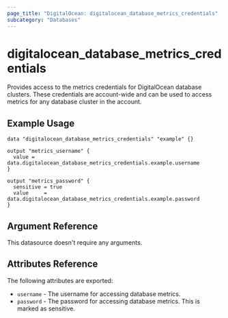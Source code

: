 ```yaml
---
page_title: "DigitalOcean: digitalocean_database_metrics_credentials"
subcategory: "Databases"
---
```


# digitalocean_database_metrics_credentials

Provides access to the metrics credentials for DigitalOcean database clusters. These credentials are account-wide and can be used to access metrics for any database cluster in the account.

## Example Usage

```hcl
data "digitalocean_database_metrics_credentials" "example" {}

output "metrics_username" {
  value = data.digitalocean_database_metrics_credentials.example.username
}

output "metrics_password" {
  sensitive = true
  value     = data.digitalocean_database_metrics_credentials.example.password
}
```

## Argument Reference

This datasource doesn't require any arguments.

## Attributes Reference

The following attributes are exported:

* `username` - The username for accessing database metrics.
* `password` - The password for accessing database metrics. This is marked as sensitive.
